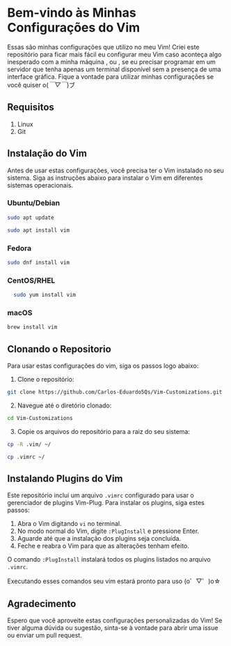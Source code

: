 # Bem-vindo às Minhas Configurações do Vim

Essas são minhas configurações que utilizo no meu Vim! Criei este repositório para ficar mais fácil eu configurar meu Vim caso aconteça algo inesperado com a minha máquina , ou , se eu precisar programar em um servidor que tenha apenas um terminal disponível sem a presença de uma interface gráfica. Fique a vontade para utilizar minhas configurações se você quiser o(*￣▽￣*)ブ

## Requisitos

1. Linux
2. Git

## Instalação do Vim

Antes de usar estas configurações, você precisa ter o Vim instalado no seu sistema. Siga as instruções abaixo para instalar o Vim em diferentes sistemas operacionais.

### Ubuntu/Debian

```sh
sudo apt update
```
```sh
sudo apt install vim
```
### Fedora

```sh
sudo dnf install vim
```
### CentOS/RHEL

```sh
  sudo yum install vim
```

### macOS

```sh
brew install vim
```

## Clonando o Repositorio

Para usar estas configurações do vim, siga os passos logo abaixo:

1. Clone o repositório:

```sh
git clone https://github.com/Carlos-Eduardo5Qs/Vim-Customizations.git
```

2. Navegue até o diretório clonado:

```sh
cd Vim-Customizations
```

3. Copie os arquivos do repositório para a raiz do seu sistema:

```sh
cp -R .vim/ ~/
```
```sh
cp .vimrc ~/
```
## Instalando Plugins do Vim

Este repositório inclui um arquivo `.vimrc` configurado para usar o gerenciador de plugins Vim-Plug. Para instalar os plugins, siga estes passos:

1. Abra o Vim digitando `vi` no terminal.
2. No modo normal do Vim, digite `:PlugInstall` e pressione Enter.
3. Aguarde até que a instalação dos plugins seja concluída.
4. Feche e reabra o Vim para que as alterações tenham efeito.

O comando `:PlugInstall` instalará todos os plugins listados no arquivo `.vimrc`.

Executando esses comandos seu vim estará pronto para uso (o゜▽゜)o☆

## Agradecimento

Espero que você aproveite estas configurações personalizadas do Vim! Se tiver alguma dúvida ou sugestão, sinta-se à vontade para abrir uma issue ou enviar um pull request.
